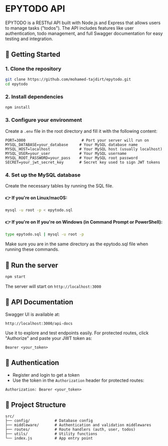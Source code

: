
# EPYTODO API

EPYTODO is a RESTful API built with Node.js and Express that allows users to manage tasks ("todos"). The API includes features like user authentication, todo management, and full Swagger documentation for easy testing and integration.

## 🚀 Getting Started

### 1. Clone the repository

```bash
git clone https://github.com/mohamed-tajdirt/epytodo.git
cd epytodo
```

### 2. Install dependencies

```bash
npm install
```

### 3. Configure your environment

Create a `.env` file in the root directory and fill it with the following content:

```env
PORT=3000                         # Port your server will run on
MYSQL_DATABASE=your_database     # Your MySQL database name
MYSQL_HOST=localhost             # Your MySQL host (usually localhost)
MYSQL_USER=your_user             # Your MySQL username
MYSQL_ROOT_PASSWORD=your_pass    # Your MySQL root password
SECRET=your_jwt_secret_key       # Secret key used to sign JWT tokens
```

### 4. Set up the MySQL database

Create the necessary tables by running the SQL file.

#### 👉 If you're on **Linux/macOS**:
```bash
mysql -u root -p < epytodo.sql
```

#### 👉 If you're on **If you're on Windows (in Command Prompt or PowerShell)**:
```bash
type epytodo.sql | mysql -u root -p
```
Make sure you are in the same directory as the epytodo.sql file when running these commands.


## 🧪 Run the server

```bash
npm start
```

The server will start on `http://localhost:3000`

## 📘 API Documentation

Swagger UI is available at:

```
http://localhost:3000/api-docs
```

Use it to explore and test endpoints easily. For protected routes, click "Authorize" and paste your JWT token as:

```
Bearer <your_token>
```

## 🔐 Authentication

- Register and login to get a token
- Use the token in the `Authorization` header for protected routes:

```
Authorization: Bearer <your_token>
```

## 📁 Project Structure

```
src/
├── config/           # Database config
├── middleware/       # Authentication and validation middlewares
├── routes/           # Route handlers (auth, user, todos)
├── utils/            # Utility functions
└── index.js          # App entry point
```